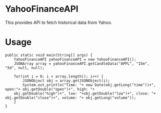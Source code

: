 # YahooFinanceAPI
This provides API to fetch historical data from Yahoo. 

# Usage

	public static void main(String[] args) {
		YahooFinanceAPI yahooFinanceAPI = new YahooFinanceAPI();
		JSONArray array = yahooFinanceAPI.getCandleData("APPL", "15m", "5d", null, null);
		
		for(int i = 0; i < array.length(); i++) {
			JSONObject obj = array.getJSONObject(i);
			System.out.println("Time: "+ new Date(obj.getLong("time"))+", open:"+ obj.getDouble("open")+", high: "+ 
		obj.getDouble("high")+", low: "+obj.getDouble("low")+", close: "+ obj.getDouble("close")+", volume: "+ obj.getLong("volume"));
		}
	}

